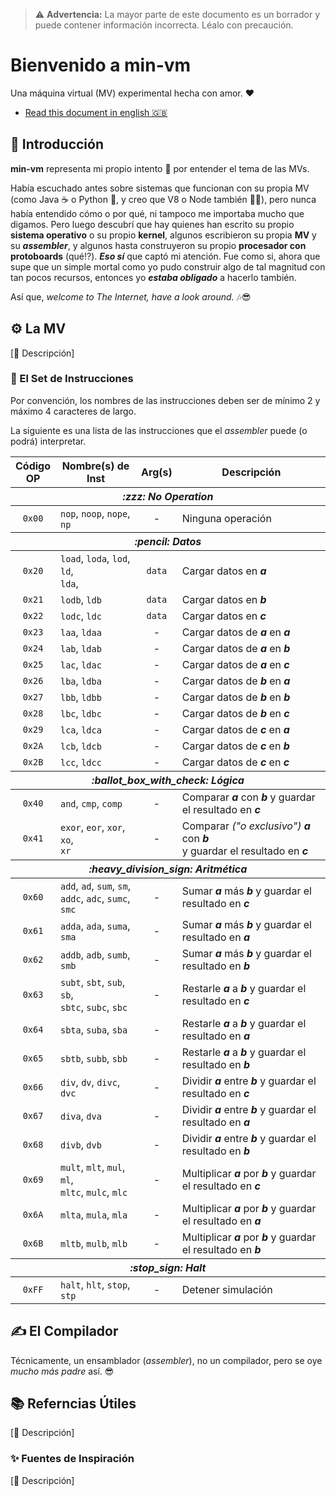 [//]: # (Author: Itiel Lopez - itiel@soyitiel.com)
[//]: # (Created: 17/08/2021)

> :warning: **Advertencia:** La mayor parte de este documento es un borrador y puede contener información incorrecta. Léalo con precaución.

# Bienvenido a min-vm

Una máquina virtual (MV) experimental hecha con amor. :heart:

* [Read this document in english :uk:](../README.md)

## :star2: Introducción

**min-vm** representa mi propio intento :muscle: por entender el tema de las MVs. 

Había escuchado antes sobre sistemas que funcionan con su propia MV (como Java :coffee: o Python :snake:, y creo que V8 o Node también :man_shrugging:), pero nunca había entendido cómo o por qué, ni tampoco me importaba mucho que digamos. Pero luego descubrí que hay quienes han escrito su propio **sistema operativo** o su propio **kernel**, algunos escribieron su propia **MV** y su ***assembler***, y algunos hasta construyeron su propio **procesador con protoboards** (qué⁉). ***Eso sí*** que captó mi atención. Fue como si, ahora que supe que un simple mortal como yo pudo construir algo de tal magnitud con tan pocos recursos, entonces yo ***estaba obligado*** a hacerlo también.

Así que, *welcome to The Internet, have a look around*. :notes::sunglasses:

## :gear: La MV

[:construction: Descripción]

### :dna: El Set de Instrucciones

Por convención, los nombres de las instrucciones deben ser de mínimo 2 y máximo 4 caracteres de largo.

La siguiente es una lista de las instrucciones que el *assembler* puede (o podrá) interpretar.

<!---
 Código OP | Inst Nombre(s)   | Descripción
-----------+------------------+-------------------------------------------
 💤 No Operation
    0x00   | nop, noop, nope, | Ninguna operación
             np
    📝 Datos
    0x20   | load, loda, lod, | Cargar datos en a
             ld, lda 
    0x21   | lodb, ldb        | Cargar datos en b
    0x22   | lodc, ldc        | Cargar datos en c
    0x23   | laa, ldaa        | Cargar los datos de a en a
    0x24   | lab, ldab        | Cargar los datos de a en b
    0x25   | lac, ldac        | Cargar los datos de a en c
    0x26   | lba, ldba        | Cargar los datos de b en a
    0x27   | lbb, ldbb        | Cargar los datos de b en b
    0x28   | lbc, ldbc        | Cargar los datos de b en c
    0x29   | lca, ldca        | Cargar los datos de c en a
    0x2A   | lcb, ldcb        | Cargar los datos de c en b
    0x2B   | lcc, ldcc        | Cargar los datos de c en c
    ☑ Lógica
    0x40   | and, cmp, comp   | Comparar a con b y guardar el resultado en c
    0x41   | exor, eor, xor,  | Comparar ("o exclusivo") a con b y guardar el resultado en c
           | xo, xr
    ➗ Aritmética
    0x60   | add, ad, sum,    | Sumar a más b y guardar el resultado en c
           | sm, addc, adc, 
           | sumc, smc
    0x61   | adda, ada, suma, | Sumar a más b y guardar el resultado en a
             sma
    0x62   | addb, adb, sumb, | Sumar a más b y guardar el resultado en b
             smb
    0x63   | subt, sbt, sub,  | Restarle a a b y guardar el resultado en c
             sb, sbtc, subc, 
             sbc
    0x64   | sbta, suba, sba  | Restarle a a b y guardar el resultado en a
    0x65   | sbtb, subb, sbb  | Restarle a a b y guardar el resultado en b
    0x66   | div, dv, divc,   | Dividir a entre b y guardar el resultado en c
             dvc
    0x67   | diva, dva        | Dividir a entre b y guardar el resultado en a
    0x68   | divb, dvb        | Dividir a entre b y guardar el resultado en b
    0x69   | mult, mlt, mul,  | Multiplicar a por b y guardar el resultado en c
             ml, mltc, mulc, 
             mlc
    0x6A   | mlta, mula, mla  | Multiplicar a por b y guardar el resultado en a
    0x6B   | mltb, mulb, mlb  | Multiplicar a por b y guardar el resultado en b
    🛑 Fin
    0xFF   | halt, hlt, stop, | Detener simulación
           | stp
-->

<table>
    <thead>
        <tr>
            <th>Código <br>OP</th>
            <th>Nombre(s) de Inst</th>
            <th>Arg(s)</th>
            <th>Descripción</th>
        </tr>
    </thead>
    <thead>
        <tr>
            <th colspan="4">
                <em>:zzz: No Operation</em>
            </th>
        </tr>
    </thead>
    <tr>
        <td align="center">
            <code>0x00</code>
        </td>
        <td>
            <code>nop</code>, 
            <code>noop</code>, 
            <code>nope</code>, 
            <code>np</code>
        </td>
        <td align="center">-</td>
        <td>Ninguna operación</td>
    </tr>
    <thead>
        <tr>
            <th colspan="4">
                <em>:pencil: Datos</em>
            </th>
        </tr>
    </thead>
    <tr>
        <td align="center">
            <code>0x20</code>
        </td>
        <td>
            <code>load</code>, 
            <code>loda</code>,
            <code>lod</code>, 
            <code>ld</code>,
            <br> 
            <code>lda</code>, 
        </td>
        <td align="center">
            <code>data</code>
        </td>
        <td>
            Cargar datos en <strong><em>a</em></strong>
        </td>
    </tr>
    <tr>
        <td align="center">
            <code>0x21</code>
        </td>
        <td>
            <code>lodb</code>, 
            <code>ldb</code>
        </td>
        <td align="center">
            <code>data</code>
        </td>
        <td>
            Cargar datos en <strong><em>b</em></strong>
        </td>
    </tr>
    <tr>
        <td align="center">
            <code>0x22</code>
        </td>
        <td>
            <code>lodc</code>, 
            <code>ldc</code>
        </td>
        <td align="center">
            <code>data</code>
        </td>
        <td>
            Cargar datos en <strong><em>c</em></strong>
        </td>
    </tr>
    <tr>
        <td align="center">
            <code>0x23</code>
        </td>
        <td>
            <code>laa</code>,
            <code>ldaa</code>
        </td>
        <td align="center">-</td>
        <td>
            Cargar datos de <strong><em>a</em></strong> en <strong><em>a</em></strong>
        </td>
    </tr>
    <tr>
        <td align="center">
            <code>0x24</code>
        </td>
        <td>
            <code>lab</code>,
            <code>ldab</code>
        </td>
        <td align="center">-</td>
        <td>
            Cargar datos de <strong><em>a</em></strong> en <strong><em>b</em></strong>
        </td>
    </tr>
    <tr>
        <td align="center">
            <code>0x25</code>
        </td>
        <td>
            <code>lac</code>,
            <code>ldac</code>
        </td>
        <td align="center">-</td>
        <td>
            Cargar datos de <strong><em>a</em></strong> en <strong><em>c</em></strong>
        </td>
    </tr>
    <tr>
        <td align="center">
            <code>0x26</code>
        </td>
        <td>
            <code>lba</code>,
            <code>ldba</code>
        </td>
        <td align="center">-</td>
        <td>
            Cargar datos de <strong><em>b</em></strong> en <strong><em>a</em></strong>
        </td>
    </tr>
    <tr>
        <td align="center">
            <code>0x27</code>
        </td>
        <td>
            <code>lbb</code>,
            <code>ldbb</code>
        </td>
        <td align="center">-</td>
        <td>
            Cargar datos de <strong><em>b</em></strong> en <strong><em>b</em></strong>
        </td>
    </tr>
    <tr>
        <td align="center">
            <code>0x28</code>
        </td>
        <td>
            <code>lbc</code>,
            <code>ldbc</code>
        </td>
        <td align="center">-</td>
        <td>
            Cargar datos de <strong><em>b</em></strong> en <strong><em>c</em></strong>
        </td>
    </tr>
    <tr>
        <td align="center">
            <code>0x29</code>
        </td>
        <td>
            <code>lca</code>,
            <code>ldca</code>
        </td>
        <td align="center">-</td>
        <td>
            Cargar datos de <strong><em>c</em></strong> en <strong><em>a</em></strong>
        </td>
    </tr>
    <tr>
        <td align="center">
            <code>0x2A</code>
        </td>
        <td>
            <code>lcb</code>,
            <code>ldcb</code>
        </td>
        <td align="center">-</td>
        <td>
            Cargar datos de <strong><em>c</em></strong> en <strong><em>b</em></strong>
        </td>
    </tr>
    <tr>
        <td align="center">
            <code>0x2B</code>
        </td>
        <td>
            <code>lcc</code>,
            <code>ldcc</code>
        </td>
        <td align="center">-</td>
        <td>
            Cargar datos de <strong><em>c</em></strong> en <strong><em>c</em></strong>
        </td>
    </tr>
    <thead>
        <tr>
            <th colspan="4">
                <em>:ballot_box_with_check: Lógica</em>
            </th>
        </tr>
    </thead>
    <tr>
        <td align="center">
            <code>0x40</code>
        </td>
        <td>
            <code>and</code>,
            <code>cmp</code>,
            <code>comp</code>
        </td>
        <td align="center">-</td>
        <td>
            Comparar <strong><em>a</em></strong> con <strong><em>b</em></strong> y guardar <br>
            el resultado en <strong><em>c</em></strong>
        </td>
    </tr>
    <tr>
        <td align="center">
            <code>0x41</code>
        </td>
        <td>
            <code>exor</code>,
            <code>eor</code>,
            <code>xor</code>,
            <code>xo</code>,
            <br>
            <code>xr</code>
        </td>
        <td align="center">-</td>
        <td>
            Comparar <em>("o exclusivo")</em>  <strong><em>a</em></strong> con <strong><em>b</em></strong> <br>
            y guardar el resultado en <strong><em>c</em></strong>
        </td>
    </tr>
    <thead>
        <tr>
            <th colspan="4">
                <em>:heavy_division_sign: Aritmética</em>
            </th>
        </tr>
    </thead>
    <tr>
        <td align="center">
            <code>0x60</code>
        </td>
        <td>
            <code>add</code>,
            <code>ad</code>,
            <code>sum</code>,
            <code>sm</code>,
            <br>
            <code>addc</code>,
            <code>adc</code>,
            <code>sumc</code>,
            <code>smc</code>
        </td>
        <td align="center">-</td>
        <td>
            Sumar <strong><em>a</em></strong> más <strong><em>b</em></strong> y guardar el resultado en <strong><em>c</em></strong>
        </td>
    </tr>
    <tr>
        <td align="center">
            <code>0x61</code>
        </td>
        <td>
            <code>adda</code>, 
            <code>ada</code>, 
            <code>suma</code>, 
            <code>sma</code>
        </td>
        <td align="center">-</td>
        <td>
            Sumar <strong><em>a</em></strong> más <strong><em>b</em></strong> y guardar el resultado en <strong><em>a</em></strong>
        </td>
    </tr>
    <tr>
        <td align="center">
            <code>0x62</code>
        </td>
        <td>
            <code>addb</code>, 
            <code>adb</code>, 
            <code>sumb</code>, 
            <code>smb</code>
        </td>
        <td align="center">-</td>
        <td>
            Sumar <strong><em>a</em></strong> más <strong><em>b</em></strong> y guardar el resultado en <strong><em>b</em></strong>
        </td>
    </tr>
    <tr>
        <td align="center">
            <code>0x63</code>
        </td>
        <td>
            <code>subt</code>, 
            <code>sbt</code>, 
            <code>sub</code>,
            <code>sb</code>, 
            <br> 
            <code>sbtc</code>, 
            <code>subc</code>, 
            <code>sbc</code>
        </td>
        <td align="center">-</td>
        <td>
            Restarle <strong><em>a</em></strong> a <strong><em>b</em></strong> y guardar el resultado en <strong><em>c</em></strong>
        </td>
    </tr>
    <tr>
        <td align="center">
            <code>0x64</code>
        </td>
        <td>
            <code>sbta</code>, 
            <code>suba</code>, 
            <code>sba</code>
        </td>
        <td align="center">-</td>
        <td>
            Restarle <strong><em>a</em></strong> a <strong><em>b</em></strong> y guardar el resultado en <strong><em>a</em></strong>
        </td>
    </tr>
    <tr>
        <td align="center">
            <code>0x65</code>
        </td>
        <td>
            <code>sbtb</code>, 
            <code>subb</code>, 
            <code>sbb</code>
        </td>
        <td align="center">-</td>
        <td>
            Restarle <strong><em>a</em></strong> a <strong><em>b</em></strong> y guardar el resultado en <strong><em>b</em></strong>
        </td>
    </tr>
    <tr>
        <td align="center">
            <code>0x66</code>
        </td>
        <td>
            <code>div</code>, 
            <code>dv</code>, 
            <code>divc</code>, 
            <code>dvc</code>
        </td>
        <td align="center">-</td>
        <td>
            Dividir <strong><em>a</em></strong> entre <strong><em>b</em></strong> y guardar el resultado en <strong><em>c</em></strong>
        </td>
    </tr>
    <tr>
        <td align="center">
            <code>0x67</code>
        </td>
        <td>
            <code>diva</code>, 
            <code>dva</code>
        </td>
        <td align="center">-</td>
        <td>
            Dividir <strong><em>a</em></strong> entre <strong><em>b</em></strong> y guardar el resultado en <strong><em>a</em></strong>
        </td>
    </tr>
    <tr>
        <td align="center">
            <code>0x68</code>
        </td>
        <td>
            <code>divb</code>, 
            <code>dvb</code>
        </td>
        <td align="center">-</td>
        <td>
            Dividir <strong><em>a</em></strong> entre <strong><em>b</em></strong> y guardar el resultado en <strong><em>b</em></strong>
        </td>
    </tr>
    <tr>
        <td align="center">
            <code>0x69</code>
        </td>
        <td>
            <code>mult</code>, 
            <code>mlt</code>, 
            <code>mul</code>, 
            <code>ml</code>, 
            <br>
            <code>mltc</code>, 
            <code>mulc</code>, 
            <code>mlc</code>
        </td>
        <td align="center">-</td>
        <td>
            Multiplicar <strong><em>a</em></strong> por <strong><em>b</em></strong> y guardar el resultado en <strong><em>c</em></strong>
        </td>
    </tr>
    <tr>
        <td align="center">
            <code>0x6A</code>
        </td>
        <td>
            <code>mlta</code>, 
            <code>mula</code>, 
            <code>mla</code>
        </td>
        <td align="center">-</td>
        <td>
            Multiplicar <strong><em>a</em></strong> por <strong><em>b</em></strong> y guardar el resultado en <strong><em>a</em></strong>
        </td>
    </tr>
    <tr>
        <td align="center">
            <code>0x6B</code>
        </td>
        <td>
            <code>mltb</code>, 
            <code>mulb</code>, 
            <code>mlb</code>
        </td>
        <td align="center">-</td>
        <td>
            Multiplicar <strong><em>a</em></strong> por <strong><em>b</em></strong> y guardar el resultado en <strong><em>b</em></strong>
        </td>
    </tr>
    <thead>
        <tr>
            <th colspan="4">
                <em>:stop_sign: Halt</em>
            </th>
        </tr>
    </thead>
    <tr>
        <td align="center">
            <code>0xFF</code>
        </td>
        <td>
            <code>halt</code>, 
            <code>hlt</code>, 
            <code>stop</code>, 
            <code>stp</code>
        </td>
        <td align="center">-</td>
        <td>
            Detener simulación
        </td>
    </tr>
</table>

## :writing_hand: El Compilador

Técnicamente, un ensamblador (*assembler*), no un compilador, pero se oye *mucho más padre* así. :sunglasses: 

## :books: Referncias Útiles

[:construction: Descripción]

### :sparkles: Fuentes de Inspiración

[:construction: Descripción]
